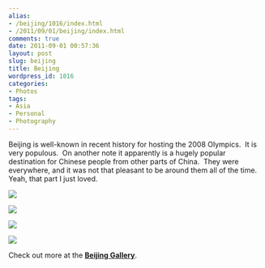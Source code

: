 ```yaml
---
alias:
- /beijing/1016/index.html
- /2011/09/01/beijing/index.html
comments: true
date: 2011-09-01 00:57:36
layout: post
slug: beijing
title: Beijing
wordpress_id: 1016
categories:
- Photos
tags:
- Asia
- Personal
- Photography
---
```


Beijing is well-known in recent history for hosting the 2008 Olympics.  It is very populous.  On another note it apparently is a hugely popular destination for Chinese people from other parts of China.  They were everywhere, and it was not that pleasant to be around them all of the time.  Yeah, that part I just loved.




[![](http://thegalleryis.goingthewongway.com/var/resizes/Travel/Beijing/1.jpg?m=1313808896)](http://thegalleryis.goingthewongway.com/var/albums/Travel/Beijing/1.jpg?m=1313808896)




[![](http://thegalleryis.goingthewongway.com/var/resizes/Travel/Beijing/3.jpg?m=1313808897)](http://thegalleryis.goingthewongway.com/var/albums/Travel/Beijing/3.jpg?m=1313808897)




[![](http://thegalleryis.goingthewongway.com/var/resizes/Travel/Beijing/5.jpg?m=1313808897)](http://thegalleryis.goingthewongway.com/var/albums/Travel/Beijing/5.jpg?m=1313808897)




[![](http://thegalleryis.goingthewongway.com/var/resizes/Travel/Beijing/6.jpg?m=1313808909)](http://thegalleryis.goingthewongway.com/var/albums/Travel/Beijing/6.jpg?m=1313808909)






Check out more at the **[Beijing Gallery](http://www.goingthewongway.com/item?3,tb)**.


